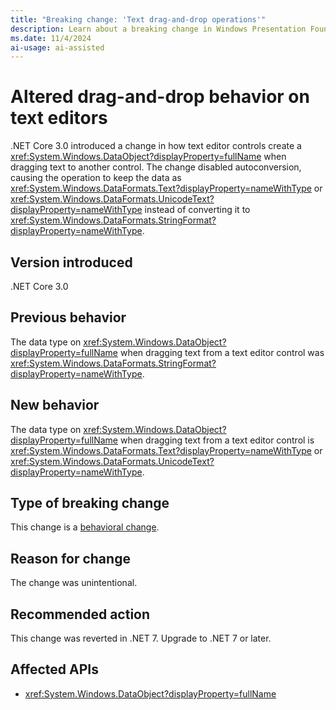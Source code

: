 ```yaml
---
title: "Breaking change: 'Text drag-and-drop operations'"
description: Learn about a breaking change in Windows Presentation Foundation (WPF) in .NET Core 3.0. Drag-and-drop behavior changed when dragging text from a text editor control.
ms.date: 11/4/2024
ai-usage: ai-assisted
---
```


# Altered drag-and-drop behavior on text editors

.NET Core 3.0 introduced a change in how text editor controls create a <xref:System.Windows.DataObject?displayProperty=fullName> when dragging text to another control. The change disabled autoconversion, causing the operation to keep the data as <xref:System.Windows.DataFormats.Text?displayProperty=nameWithType> or <xref:System.Windows.DataFormats.UnicodeText?displayProperty=nameWithType> instead of converting it to <xref:System.Windows.DataFormats.StringFormat?displayProperty=nameWithType>.

## Version introduced

.NET Core 3.0

## Previous behavior

The data type on <xref:System.Windows.DataObject?displayProperty=fullName> when dragging text from a text editor control was <xref:System.Windows.DataFormats.StringFormat?displayProperty=nameWithType>.

## New behavior

The data type on <xref:System.Windows.DataObject?displayProperty=fullName> when dragging text from a text editor control is <xref:System.Windows.DataFormats.Text?displayProperty=nameWithType> or <xref:System.Windows.DataFormats.UnicodeText?displayProperty=nameWithType>.

## Type of breaking change

This change is a [behavioral change](../../categories.md#behavioral-change).

## Reason for change

The change was unintentional.

## Recommended action

This change was reverted in .NET 7. Upgrade to .NET 7 or later.

## Affected APIs

- <xref:System.Windows.DataObject?displayProperty=fullName>
